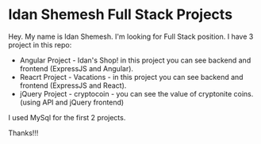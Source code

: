# Idan Shemesh Full Stack Projects

Hey. My name is Idan Shemesh. I'm looking for Full Stack position.
I have 3 project in this repo:
  - Angular Project - Idan's Shop! in this project you can see backend and frontend (ExpressJS and Angular). 
  - Reacrt Project - Vacations - in this project you can see backend and frontend (ExpressJS and React). 
  - jQuery Project - cryptocoin - you can see the value of cryptonite coins. (using API and jQuery frontend) 

I used MySql for the first 2 projects.

Thanks!!!
